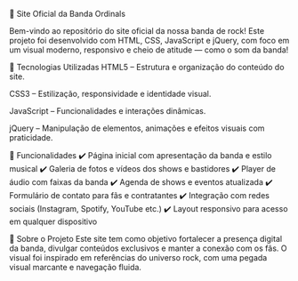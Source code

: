 🎸 Site Oficial da Banda Ordinals

Bem-vindo ao repositório do site oficial da nossa banda de rock! Este projeto foi desenvolvido com HTML, CSS, JavaScript e jQuery, com foco em um visual moderno, responsivo e cheio de atitude — como o som da banda!

🚀 Tecnologias Utilizadas
HTML5 – Estrutura e organização do conteúdo do site.

CSS3 – Estilização, responsividade e identidade visual.

JavaScript – Funcionalidades e interações dinâmicas.

jQuery – Manipulação de elementos, animações e efeitos visuais com praticidade.

📌 Funcionalidades
✔️ Página inicial com apresentação da banda e estilo musical
✔️ Galeria de fotos e vídeos dos shows e bastidores
✔️ Player de áudio com faixas da banda
✔️ Agenda de shows e eventos atualizada
✔️ Formulário de contato para fãs e contratantes
✔️ Integração com redes sociais (Instagram, Spotify, YouTube etc.)
✔️ Layout responsivo para acesso em qualquer dispositivo

🤘 Sobre o Projeto
Este site tem como objetivo fortalecer a presença digital da banda, divulgar conteúdos exclusivos e manter a conexão com os fãs. O visual foi inspirado em referências do universo rock, com uma pegada visual marcante e navegação fluida.